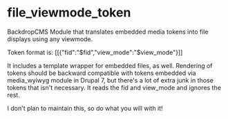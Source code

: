 # file_viewmode_token
BackdropCMS Module that translates embedded media tokens into file displays using any viewmode.

Token format is: 
[[{"fid":"$fid","view_mode":"$view_mode"}]]

It includes a template wrapper for embedded files, as well. Rendering of tokens should be backward compatible with tokens embedded via media_wyiwyg module in Drupal 7, but there's a lot of extra junk in those tokens that isn't necessary.  It reads the fid and view_mode and ignores the rest.

I don't plan to maintain this, so do what you will with it!